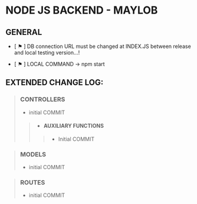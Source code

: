 # NODE JS BACKEND - MAYLOB

## GENERAL
- [ ⚑ ] DB connection URL must be changed at INDEX.JS between release and local testing version...!

- [ ⚑ ] LOCAL COMMAND -> npm start
## EXTENDED CHANGE LOG:

>### CONTROLLERS
  >- initial COMMIT
  >> - #### AUXILIARY FUNCTIONS
  >>> - Initial COMMIT

>### MODELS
  >- initial COMMIT

>### ROUTES
  >- initial COMMIT